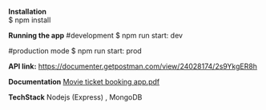 **Installation** <br>
  $ npm install

**Running the app**
#development
$ npm run start: dev

#production mode
$ npm run start: prod

**API link:** 
https://documenter.getpostman.com/view/24028174/2s9YkgER8h

**Documentation**
[Movie ticket booking app.pdf](https://github.com/BheshRajNeupane/Moive-ticketing-booking-app/files/13623462/Movie.ticket.booking.app.pdf)



**TechStack**
Nodejs (Express) , MongoDB 
